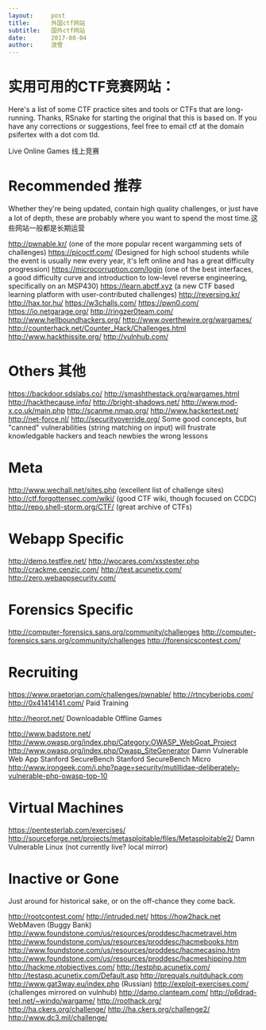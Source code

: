 ```yaml
---
layout:     post
title:      外国ctf网站
subtitle:   国外ctf网站
date:       2017-08-04
author:     浪雪
---
```




# 实用可用的CTF竞赛网站：


Here's a list of some CTF practice sites and tools or CTFs that are long-running. Thanks, RSnake for starting the original that this is based on. If you have any corrections or suggestions, feel free to email ctf at the domain psifertex with a dot com tld.

Live Online Games 线上竞赛

# Recommended 推荐




Whether they're being updated, contain high quality challenges, or just have a lot of depth, these are probably where you want to spend the most time.这些网站一般都是长期运营

http://pwnable.kr/ (one of the more popular recent wargamming sets of challenges)
https://picoctf.com/ (Designed for high school students while the event is usually new every year, it's left online and has a great difficulty progression)
https://microcorruption.com/login (one of the best interfaces, a good difficulty curve and introduction to low-level reverse engineering, specifically on an MSP430)
https://learn.abctf.xyz (a new CTF based learning platform with user-contributed challenges)
http://reversing.kr/
http://hax.tor.hu/
https://w3challs.com/
https://pwn0.com/
https://io.netgarage.org/
http://ringzer0team.com/
http://www.hellboundhackers.org/
http://www.overthewire.org/wargames/
http://counterhack.net/Counter_Hack/Challenges.html
http://www.hackthissite.org/
http://vulnhub.com/

# Others 其他


https://backdoor.sdslabs.co/
http://smashthestack.org/wargames.html
http://hackthecause.info/
http://bright-shadows.net/
http://www.mod-x.co.uk/main.php
http://scanme.nmap.org/
http://www.hackertest.net/
http://net-force.nl/
http://securityoverride.org/ Some good concepts, but "canned" vulnerabilities (string matching on input) will frustrate knowledgable 
hackers and teach newbies the wrong lessons

# Meta 


http://www.wechall.net/sites.php (excellent list of challenge sites)
http://ctf.forgottensec.com/wiki/ (good CTF wiki, though focused on CCDC)
http://repo.shell-storm.org/CTF/ (great archive of CTFs)

# Webapp Specific 


http://demo.testfire.net/
http://wocares.com/xsstester.php
http://crackme.cenzic.com/
http://test.acunetix.com/
http://zero.webappsecurity.com/

# Forensics Specific


http://computer-forensics.sans.org/community/challenges
http://computer-forensics.sans.org/community/challenges
http://forensicscontest.com/


# Recruiting


https://www.praetorian.com/challenges/pwnable/
http://rtncyberjobs.com/
http://0x41414141.com/
Paid Training

http://heorot.net/
Downloadable Offline Games

http://www.badstore.net/
http://www.owasp.org/index.php/Category:OWASP_WebGoat_Project
http://www.owasp.org/index.php/Owasp_SiteGenerator
Damn Vulnerable Web App
Stanford SecureBench
Stanford SecureBench Micro
http://www.irongeek.com/i.php?page=security/mutillidae-deliberately-vulnerable-php-owasp-top-10


# Virtual Machines


https://pentesterlab.com/exercises/
http://sourceforge.net/projects/metasploitable/files/Metasploitable2/
Damn Vulnerable Linux (not currently live? local mirror)


# Inactive or Gone


Just around for historical sake, or on the off-chance they come back.

http://rootcontest.com/
http://intruded.net/
https://how2hack.net
WebMaven (Buggy Bank)
http://www.foundstone.com/us/resources/proddesc/hacmetravel.htm
http://www.foundstone.com/us/resources/proddesc/hacmebooks.htm
http://www.foundstone.com/us/resources/proddesc/hacmecasino.htm
http://www.foundstone.com/us/resources/proddesc/hacmeshipping.htm
http://hackme.ntobjectives.com/
http://testphp.acunetix.com/
http://testasp.acunetix.com/Default.asp
http://prequals.nuitduhack.com
http://www.gat3way.eu/index.php (Russian)
http://exploit-exercises.com/ (challenges mirrored on vulnhub)
http://damo.clanteam.com/
http://p6drad-teel.net/~windo/wargame/
http://roothack.org/
http://ha.ckers.org/challenge/
http://ha.ckers.org/challenge2/
http://www.dc3.mil/challenge/


